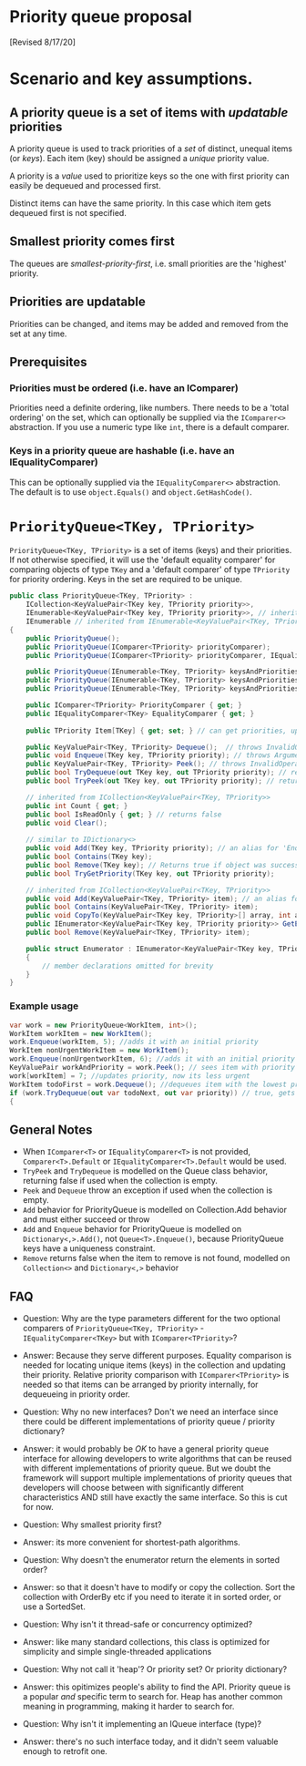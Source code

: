 ﻿# Priority queue proposal

[Revised 8/17/20]

# Scenario and key assumptions.

## A priority queue is a set of items with *updatable* priorities

A priority queue is used to track priorities of a *set* of distinct, unequal items (or *keys*). 
Each item (key) should be assigned a *unique* priority value.

A priority is a *value* used to prioritize
keys so the one with first priority can easily be dequeued and processed first. 

Distinct items can have the same priority. In this case which item gets dequeued first is not specified.

## Smallest priority comes first

The queues are *smallest-priority-first*, i.e. small priorities
are the 'highest' priority.

## Priorities are updatable
Priorities can be changed, and items may be added and removed from the set at any time.

## Prerequisites

### Priorities must be ordered (i.e. have an IComparer)

Priorities need a definite ordering, like numbers. There needs to be a 
'total ordering' on the set, which can optionally be supplied via the 
`IComparer<>` abstraction. If you use a numeric type like `int`, 
there is a default comparer.

### Keys in a priority queue are hashable (i.e. have an IEqualityComparer)

This can be optionally supplied via the `IEqualityComparer<>` abstraction. 
The default is to use `object.Equals()` and  `object.GetHashCode()`.

# `PriorityQueue<TKey, TPriority>`

`PriorityQueue<TKey, TPriority>` is a set of items (keys) and their 
priorities. If not otherwise specified, it will use the 'default equality 
comparer' for comparing objects of type `TKey` and a 'default comparer' 
of type `TPriority` for priority ordering. Keys in the 
set are required to be unique.

```csharp
public class PriorityQueue<TKey, TPriority> :
    ICollection<KeyValuePair<TKey key, TPriority priority>>,
    IEnumerable<KeyValuePair<TKey key, TPriority priority>>, // inherited from ICollection<KeyValuePair<TKey,TPriority>>
    IEnumerable // inherited from IEnumerable<KeyValuePair<TKey, TPriority>>
{
    public PriorityQueue();
    public PriorityQueue(IComparer<TPriority> priorityComparer);
    public PriorityQueue(IComparer<TPriority> priorityComparer, IEqualityComparer<TKey> equalityComparer);

    public PriorityQueue(IEnumerable<TKey, TPriority> keysAndPriorities);
    public PriorityQueue(IEnumerable<TKey, TPriority> keysAndPriorities, IComparer<TPriority> priorityComparer);
    public PriorityQueue(IEnumerable<TKey, TPriority> keysAndPriorities, IComparer<TPriority> priorityComparer, IEqualityComparer<TKey> equalityComparer);

    public IComparer<TPriority> PriorityComparer { get; }
    public IEqualityComparer<TKey> EqualityComparer { get; }
    
    public TPriority Item[TKey] { get; set; } // can get priorities, update priorities, or add items and their priorities

    public KeyValuePair<TKey, TPriority> Dequeue();  // throws InvalidOperationException if the queue is empty (like Queue<>)
    public void Enqueue(TKey key, TPriority priority); // throws ArgumentException if the key was already in the collection, like IDictionary<TKey,TPriority>.Add(), since  adding a distinct item twice with different priorities may be a programming error
    public KeyValuePair<TKey, TPriority> Peek(); // throws InvalidOperationException if the queue is empty (like Queue<>)
    public bool TryDequeue(out TKey key, out TPriority priority); // returns false if the queue is empty
    public bool TryPeek(out TKey key, out TPriority priority); // returns false if the queue is empty

    // inherited from ICollection<KeyValuePair<TKey, TPriority>>
    public int Count { get; }
    public bool IsReadOnly { get; } // returns false
    public void Clear(); 
    
    // similar to IDictionary<>
    public void Add(TKey key, TPriority priority); // an alias for 'Enqueue'
    public bool Contains(TKey key);
    public bool Remove(TKey key); // Returns true if object was successfully removed.
    public bool TryGetPriority(TKey key, out TPriority priority);

    // inherited from ICollection<KeyValuePair<TKey, TPriority>>
    public void Add(KeyValuePair<TKey, TPriority> item); // an alias for 'Enqueue'
    public bool Contains(KeyValuePair<TKey, TPriority> item);
    public void CopyTo(KeyValuePair<TKey key, TPriority>[] array, int arrayIndex);
    public IEnumerator<KeyValuePair<TKey key, TPriority priority>> GetEnumerator();
    public bool Remove(KeyValuePair<TKey, TPriority> item);

    public struct Enumerator : IEnumerator<KeyValuePair<TKey key, TPriority priority>> {} // enumerates the collection in arbitrary order, but with the least element first
    {
        // member declarations omitted for brevity
    }
}
```

### Example usage

```csharp
var work = new PriorityQueue<WorkItem, int>();
WorkItem workItem = new WorkItem();
work.Enqueue(workItem, 5); //adds it with an initial priority
WorkItem nonUrgentWorkItem = new WorkItem();
work.Enqueue(nonUrgentworkItem, 6); //adds it with an initial priority
KeyValuePair workAndPriority = work.Peek(); // sees item with priority 5 at the front
work[workItem] = 7; //updates priority, now its less urgent
WorkItem todoFirst = work.Dequeue(); //dequeues item with the lowest priority, 6
if (work.TryDequeue(out var todoNext, out var priority)) // true, gets item with priority 7
{
```

## General Notes

* When `IComparer<T>` or `IEqualityComparer<T>` is not provided, `Comparer<T>.Default` or `IEqualityComparer<T>.Default` would be used.
* `TryPeek` and `TryDequeue` is modelled on the Queue class behavior, returning false if used when the collection is empty.
* `Peek` and `Dequeue` throw an exception if used when the collection is empty.
* `Add` behavior for PriorityQueue is modelled on Collection.Add behavior and must either succeed or throw
* `Add` and `Enqueue` behavior for PriorityQueue is modelled on `Dictionary<,>.Add()`, not `Queue<T>.Enqueue()`, because PriorityQueue keys have a uniqueness constraint.
* `Remove` returns false when the item to remove is not found, modelled on `Collection<>` and `Dictionary<,>` behavior

## FAQ 
* Question: Why are the type parameters different for the two optional comparers of `PriorityQueue<TKey, TPriority>` - `IEqualityComparer<TKey>` but with `IComparer<TPriority>`?
* Answer: Because they serve different purposes. Equality comparison is needed for locating unique items (keys) in the collection and updating their priority. Relative priority comparison with `IComparer<TPriority>` is needed so that items can be arranged by priority internally, for dequeueing in priority order.

* Question: Why no new interfaces? Don't we need an interface since there could be different implementations of priority queue / priority dictionary? 
* Answer: it would probably be *OK* to have a general priority queue interface for allowing developers to write algorithms that can be reused with different implementations of priority queue. But we doubt the framework will support multiple implementations of priority queues that developers will choose between with significantly different characteristics AND still have exactly the same interface. So this is cut for now.

* Question: Why smallest priority first?
* Answer: its more convenient for shortest-path algorithms.

* Question: Why doesn't the enumerator return the elements in sorted order?
* Answer: so that it doesn't have to modify or copy the collection. Sort the collection with OrderBy etc if you need to iterate it in sorted order, or use a SortedSet.

* Question: Why isn't it thread-safe or concurrency optimized?
* Answer: like many standard collections, this class is optimized for simplicity and simple single-threaded applications

* Question: Why not call it 'heap'? Or priority set? Or priority dictionary?
* Answer: this opitimizes people's ability to find the API. Priority queue is a popular *and* specific term to search for. Heap has another common meaning in programming, making it harder to search for.

* Question: Why isn't it implementing an IQueue interface (type)?
* Answer: there's no such interface today, and it didn't seem valuable enough to retrofit one.
